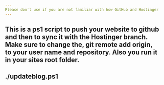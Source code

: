 ```yaml
---
Please don't use if you are not familiar with how GitHub and Hostinger work.
---
```

This is a ps1 script to push your website to github and then to sync it with the Hostinger branch.
Make sure to change the, git remote add origin, to your user name and repository.
Also you run it in your sites root folder.
---
./updateblog.ps1
---

